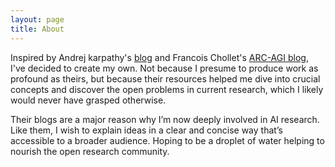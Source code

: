 ```yaml
---
layout: page
title: About
---
```


Inspired by Andrej karpathy's [blog](https://karpathy.github.io/) and Francois Chollet's [ARC-AGI blog](https://arcprize.org/), I've decided to create my own.
Not because I presume to produce work as profound as theirs, but because their resources helped me dive into crucial concepts and discover the open problems in current research, which I likely would never have grasped otherwise.

Their blogs are a major reason why I’m now deeply involved in AI research. Like them, I wish to explain ideas in a clear and concise way that’s accessible to a broader audience. Hoping to be a droplet of water helping to nourish the open research community.

